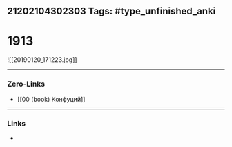 21202104302303
Tags: #type_unfinished_anki 
---
# 1913

![[20190120_171223.jpg]]

---
### Zero-Links
- [[00 (book) Конфуций]]
---
### Links
-